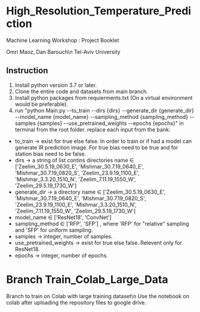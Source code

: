 # High_Resolution_Temperature_Prediction
Machine Learning Workshop : Project Booklet

Omri Maoz, Dan Barouch\n
Tel-Aviv University

## Instruction

1. Install python version 3.7 or later.
2. Clone the entire code and datasets from main branch.
3. Install python packages from requierments.txt (On a virtual environment would be preferable).
4. run "python Main.py --to_train --dirs {dirs} --generate_dir {generate_dir} --model_name {model_name} --sampling_method {sampling_method} --samples {samples} --use_pretrained_weights --epochs {epochs}" in terminal from the root folder. replace each input from the bank:

- to_train -> exist for true else false. In order to train or if had a model can generate IR prediction image. For true bias need to be true and for station bias need to be false.
- dirs -> a string of list contins directories name ∈ ['Zeelim_30.5.19_0630_E', 'Mishmar_30.7.19_0640_E', 'Mishmar_30.7.19_0820_S', 'Zeelim_23.9.19_1100_E', 'Mishmar_3.3.20_1510_N', 'Zeelim_7.11.19_1550_W', 'Zeelim_29.5.19_1730_W']
- generate_dir -> a directory name ∈ ['Zeelim_30.5.19_0630_E', 'Mishmar_30.7.19_0640_E', 'Mishmar_30.7.19_0820_S', 'Zeelim_23.9.19_1100_E', 'Mishmar_3.3.20_1510_N', 'Zeelim_7.11.19_1550_W', 'Zeelim_29.5.19_1730_W']
- model_name ∈ ['ResNet18', 'ConvNet']
- sampling_method ∈ ['RFP', 'SFP'] , where 'RFP' for "relative" sampling and 'SFP' for uniform sampling.
- samples -> integer, number of samples.
- use_pretrained_weights -> exist for true else false. Relevent only for ResNet18.
- epochs -> integer, number of epochs.

# Branch Train_Colab_Large_Data
Branch to train on Colab with large training dataset\n
Use the notebook on colab after uploading the repository files to google drive.
